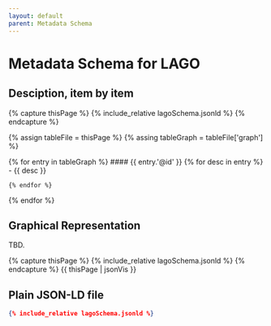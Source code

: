 ```yaml
---
layout: default
parent: Metadata Schema
---
```


# Metadata Schema for LAGO


## Desciption, item by item

{% capture thisPage %}
    {% include_relative lagoSchema.jsonld %}
{% endcapture %}

{% assign tableFile = thisPage %}
{% assing tableGraph = tableFile['graph'] %}

{% for entry in tableGraph %}
    #### {{ entry.'@id' }}
    {% for desc in entry %}
        - {{ desc }} 
        
    {% endfor %}        
{% endfor %}


## Graphical Representation

TBD.

{% capture thisPage %}
    {% include_relative lagoSchema.jsonld %}
{% endcapture %}
{{ thisPage | jsonVis }}


## Plain JSON-LD file

```json
{% include_relative lagoSchema.jsonld %}
```
